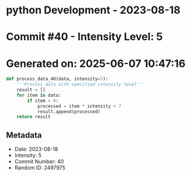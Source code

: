﻿# python Development - 2023-08-18
# Commit #40 - Intensity Level: 5
# Generated on: 2025-06-07 10:47:16
```python
def process_data_40(data, intensity=5):
    '''Process data with specified intensity level'''
    result = []
    for item in data:
        if item > 0:
            processed = item * intensity + 7
            result.append(processed)
    return result
```
## Metadata
- Date: 2023-08-18
- Intensity: 5
- Commit Number: 40
- Random ID: 2497975
